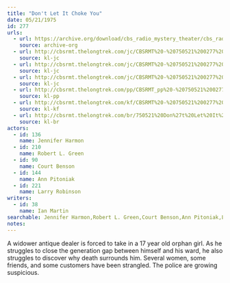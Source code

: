 ```yaml
---
title: "Don't Let It Choke You"
date: 05/21/1975
id: 277
urls: 
  - url: https://archive.org/download/cbs_radio_mystery_theater/cbs_radio_mystery_theater-0251-0300.zip/cbs_radio_mystery_theater-0251-0300%2Fcbsrmt_0277_dont_let_it_choke_you.mp3
    source: archive-org
  - url: http://cbsrmt.thelongtrek.com/jc/CBSRMT%20-%20750521%200277%20Don%27t%20Let%20It%20Choke%20You%20vbr%20fb2_jc.mp3
    source: kl-jc
  - url: http://cbsrmt.thelongtrek.com/jc/CBSRMT%20-%20750521%200277%20Don%27t%20Let%20It%20Choke%20You%20vbr%20kb2_jc.mp3
    source: kl-jc
  - url: http://cbsrmt.thelongtrek.com/jc/CBSRMT%20-%20750521%200277%20Don%27t%20Let%20It%20Choke%20You%20vbr%20kb_jc.mp3
    source: kl-jc
  - url: http://cbsrmt.thelongtrek.com/pp/CBSRMT_pp%20-%20750521%200277%20Don%27t%20Let%20It%20Choke%20You.mp3
    source: kl-pp
  - url: http://cbsrmt.thelongtrek.com/kf/CBSRMT%20-%20750521%200277%20Don%27t%20Let%20It%20Choke%20You_kf.mp3
    source: kl-kf
  - url: http://cbsrmt.thelongtrek.com/br/750521%20Don%27t%20Let%20It%20Choke%20You-WOR.mp3
    source: kl-br
actors:  
  - id: 136
    name: Jennifer Harmon  
  - id: 210
    name: Robert L. Green  
  - id: 90
    name: Court Benson  
  - id: 144
    name: Ann Pitoniak  
  - id: 221
    name: Larry Robinson
writers:  
  - id: 38
    name: Ian Martin
searchable: Jennifer Harmon,Robert L. Green,Court Benson,Ann Pitoniak,Larry Robinson Ian Martin
notes:  
---
```

A widower antique dealer is forced to take in a 17 year old orphan girl. As he struggles to close the generation gap between himself and his ward, he also struggles to discover why death surrounds him. Several women, some friends, and some customers have been strangled. The police are growing suspicious.